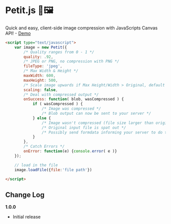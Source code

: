 # Petit.js 🎨🖼️

Quick and easy, client-side image compression with JavaScripts Canvas API! - [Demo](http://petit.lewisshaw.me/)

```html
<script type="text/javascript">
    var image = new Petit({
		/* Quality ranges from 0 - 1 */
		quality: .92,
		/* JPEG or PNG, no compression with PNG */
		fileType: 'jpeg',
		/* Max Width & Height */
		maxWidth: 600,
		maxHeight: 500,
		/* Scale image upwards if Max Height/Width > Original, default is set to false */
		scaling: false,
		/* Deal with compressed output */
		onSuccess: function( blob, wasCompressed ) {
			if ( wasCompressed ) {
				/* Image was compressed */
				/* Blob output can now be sent to your server */
			} else {
				/* Image wasn't compressed (file size larger than original input) */
				/* Original input file is spat out */
				/* Possibly send formdata informing your server to do the compression/resize */
			}
		},
		/* Catch Errors */
		onError: function(e) {console.error( e )}
	});

	// load in the file
	image.loadFile({file:'file path'})

</script>
```
## Change Log

__1.0.0__

- Initial release
